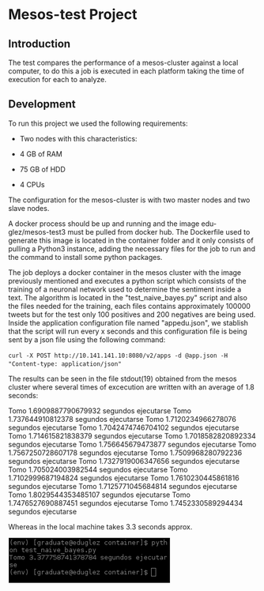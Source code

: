 # Mesos-test Project 

## Introduction

The test compares the performance of a mesos-cluster against a local computer, to do this a job is executed in each platform taking the time of execution for each to analyze. 

## Development

To run this project we used the following requirements:

 * Two nodes with this characteristics:

  * 4 GB of RAM
  * 75 GB of HDD
  * 4 CPUs

The configuration for the mesos-cluster is with two master nodes and two slave nodes.

A docker process should be up and running and the image edu-glez/mesos-test3 must be pulled from docker hub. The Dockerfile used to generate this image is located in the container folder and it only consists of pulling a Python3 instance, adding the necessary files for the job to run and the command to install some python packages.

The job deploys a docker container in the mesos cluster with the image previously mentioned and executes a python script which consists of the training of a neuronal network used to determine the sentiment inside a text. The algorithm is located in the "test_naive_bayes.py" script and also the files needed for the training, each files contains approximately 100000 tweets but for the test only 100 positives and 200 negatives are being used. Inside the application configuration file named "appedu.json", we stablish that the script will run every x seconds and this configuration file is being sent by a json file using the following command:

`curl -X POST http://10.141.141.10:8080/v2/apps -d @app.json -H "Content-type: application/json"`

The results can be seen in the file stdout(19) obtained from the mesos cluster where several times of excecution are written with an average of 1.8 seconds:

Tomo 1.6909887790679932 segundos ejecutarse
Tomo 1.737644910812378 segundos ejecutarse
Tomo 1.7120234966278076 segundos ejecutarse
Tomo 1.7042474746704102 segundos ejecutarse
Tomo 1.714615821838379 segundos ejecutarse
Tomo 1.7018582820892334 segundos ejecutarse
Tomo 1.756645679473877 segundos ejecutarse
Tomo 1.7567250728607178 segundos ejecutarse
Tomo 1.7509968280792236 segundos ejecutarse
Tomo 1.7327919006347656 segundos ejecutarse
Tomo 1.705024003982544 segundos ejecutarse
Tomo 1.7102999687194824 segundos ejecutarse
Tomo 1.7610230445861816 segundos ejecutarse
Tomo 1.7125771045684814 segundos ejecutarse
Tomo 1.8029544353485107 segundos ejecutarse
Tomo 1.7476527690887451 segundos ejecutarse
Tomo 1.7452330589294434 segundos ejecutarse

Whereas in the local machine takes 3.3 seconds approx.

![alt text](https://github.com/Edu-Glez/mesos-test/blob/master/Time_local.png)


